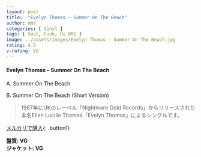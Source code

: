 ```yaml
---
layout: post
title:  "Evelyn Thomas – Summer On The Beach"
author: mmr
categories: [ Vinyl ]
tags: [ Soul, Funk, Hi NRG ]
image: ../assets/images/Evelyn Thomas – Summer On The Beach.jpg
rating: 4.5
v-rating: VG
---
```


#### Evelyn Thomas – Summer On The Beach

A. Summer On The Beach

B. Summer On The Beach (Short Version)

> 1987年にUKのレーベル「Nightmare Gold Records」からリリースされた本名Ellen Lucille Thomas「Evelyn Thomas」によるシングルです。


[メルカリで購入](https://jp.mercari.com/item/m29959754437){: .button1}

<div class="mt-4 mb-4 d-flex align-items-center">
<strong class="mr-1">盤質: VG</strong>
</div>
<div class="mt-4 mb-4 d-flex align-items-center">
<strong class="mr-1">ジャケット: VG</strong>
</div>
